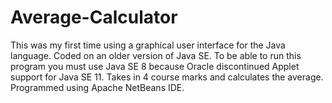 # Average-Calculator
This was my first time using a graphical user interface for the Java language. Coded on an older version of Java SE. To be able to run this program you must use Java SE 8 because Oracle discontinued Applet support for Java SE 11. 
Takes in 4 course marks and calculates the average. Programmed using Apache NetBeans IDE.


